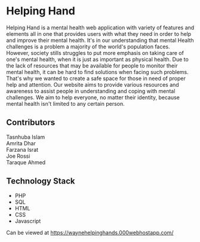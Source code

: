 # Helping Hand
Helping Hand is a mental health web application with variety of features and elements all in one that provides users with what they need in order to help and improve their mental health. It's in our understanding that mental Health challenges is a problem a majority of the world's population faces. However, society stills struggles to put more emphasis on taking care of one's mental health, when it is just as important as physical health. Due to the lack of resources that may be available for people to monitor their mental health, it can be hard to find solutions when facing such problems. That's why we wanted to create a safe space for those in need of proper help and attention. Our website aims to provide various resources and awareness to assist people in understanding and coping with mental challenges. We aim to help everyone, no matter their identity, because mental health isn't limited to any certain person.

## Contributors
Tasnhuba Islam  
Amrita Dhar  
Farzana Israt  
Joe Rossi  
Taraque Ahmed

## Technology Stack
* PHP
* SQL
* HTML  
* CSS  
* Javascript  

Can be viewed at https://waynehelpinghands.000webhostapp.com/
